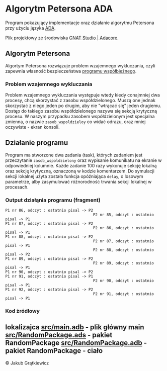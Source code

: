 # Algorytm Petersona ADA
Program pokazujący implementacje oraz działanie algorytmu Petersona przy użyciu języka [ADA](https://pl.wikipedia.org/wiki/Ada_(j%C4%99zyk_programowania)). 

Plik projektowy ze środowiska [GNAT Studio | Adacore](https://www.adacore.com/gnatpro/toolsuite/gnatstudio).

## Algorytm Petersona
Algortym Petersona rozwiązuje problem wzajemnego wykluczania, czyli zapewnia własność bezpieczeństwa [programu współbieżnego](https://pl.wikipedia.org/wiki/Przetwarzanie_wsp%C3%B3%C5%82bie%C5%BCne).

### Problem wzajemnego wykluczania
Problem wzajemnego wykluczania występuje wtedy kiedy conajmniej dwa procesy, chcą skorzystać z zasobu współdzielonego. Muszą one jednak skorzystać z niego jeden po drugim, aby nie "wtrącać się" jeden drugiemu. Dostęp do takiego zasobu współdzielonego nazywa się sekcją krytyczną procesu. W naszym przypadku zasobem współdzielonym jest specjalna zmienna, o nazwie `zasob_wspoldzieloy` co widać odrazu, oraz mniej oczywiste - ekran konsoli.

## Działanie programu
Program ma stworzone dwa zadania (task), których zadaniem jest przeczytanie `zasob_wspoldzielony` oraz wypisanie komunikatu na ekranie w odpowiedniej kolumnie. Każde zadanie 100 razy wykonuje sekcję lokalną oraz sekcję krytyczną, oznaczoną w kodzie komentarzem. Do symulacji sekcji lokalnej użyta została funkcja opóźniająca `delay`, o losowym parametrze, alby zasymulować różnorodność trwania sekcji lokalnej w procesach.

### Output działąnia programu (fragment)
```
P1 nr 86, odczyt : ostatnio pisal -> P2
                                       P2 nr 85, odczyt : ostatnio pisal -> P1
P1 nr 87, odczyt : ostatnio pisal -> P2
                                       P2 nr 86, odczyt : ostatnio pisal -> P1
P1 nr 88, odczyt : ostatnio pisal -> P2
                                       P2 nr 87, odczyt : ostatnio pisal -> P1
                                       P2 nr 88, odczyt : ostatnio pisal -> P2
P1 nr 89, odczyt : ostatnio pisal -> P2
                                       P2 nr 89, odczyt : ostatnio pisal -> P1
P1 nr 90, odczyt : ostatnio pisal -> P2
P1 nr 91, odczyt : ostatnio pisal -> P1
                                       P2 nr 90, odczyt : ostatnio pisal -> P1
P1 nr 92, odczyt : ostatnio pisal -> P2
                                       P2 nr 91, odczyt : ostatnio pisal -> P1
```

### Kod żródłowy 
lokalizajca 
[src/main.adb](/src/main.adb) - plik główny main
[src/RandomPackage.ads](/src/RandomPackage.ads) - pakiet RandomPackage
[src/RandomPackage.adb](/src/RandomPackage.adb) - pakiet RandomPackage - ciało
---
&copy; Jakub Grątkiewicz
